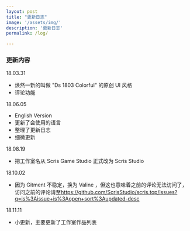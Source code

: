 ```yaml
---
layout: post
title: "更新日志"
image: '/assets/img/'
description: '更新日志'
permalink: /log/

---
```





### 更新内容

18.03.31
- 焕然一新的叫做 "Ds 1803 Colorful" 的原创 UI 风格
- 评论功能

18.06.05
- English Version
- 更新了会使用的语言
- 整理了更新日志
- 细微更新

18.08.19
- 把工作室名从 Scris Game Studio 正式改为 Scris Studio

18.10.02
- 因为 Gitment 不稳定，换为 Valine ，但这也意味着之前的评论无法访问了，访问之前的评论请至<https://github.com/ScrisStudio/scris.top/issues?q=is%3Aissue+is%3Aopen+sort%3Aupdated-desc>

18.11.11
- 小更新，主要更新了工作室作品列表
